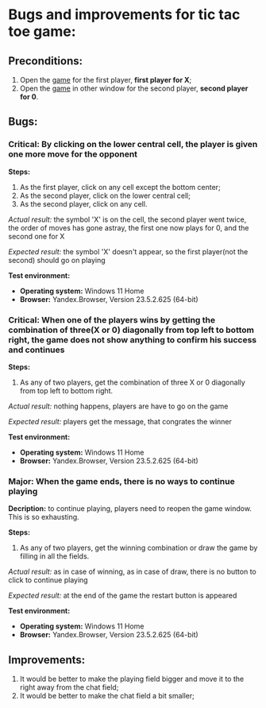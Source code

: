 # Bugs and improvements for tic tac toe game:

## Preconditions:
1. Open the [game](https://qatest.staging.forasoft.com/) for the first player, **first player for X**;
2. Open the [game](https://qatest.staging.forasoft.com/qatest.staging.forasoft.com?id=408771690213560267MHWMxw6leaaEPqDzAAMk) in other window for the second player, **second player for 0**.

## Bugs:

### Critical: By clicking on the lower central cell, the player is given one more move for the opponent

**Steps:**
1. As the first player, click on any cell except the bottom center;
2. As the second player, click on the lower central cell;
3. As the second player, click on any cell.

*Actual result:* the symbol 'X' is on the cell, the second player went twice, the order of moves has gone astray, the first one now plays for 0, and the second one for X

*Expected result:* the symbol 'X' doesn't appear, so the first player(not the second) should go on playing

**Test environment:**
* **Operating system:** Windows 11 Home
* **Browser:** Yandex.Browser, Version 23.5.2.625 (64-bit)

### Critical: When one of the players wins by getting the combination of three(X or 0) diagonally from top left to bottom right, the game does not show anything to confirm his success and continues

**Steps:**
1. As any of two players, get the combination of three X or 0 diagonally from top left to bottom right.

*Actual result:* nothing happens, players are have to go on the game

*Expected result:* players get the message, that congrates the winner

**Test environment:**
* **Operating system:** Windows 11 Home
* **Browser:** Yandex.Browser, Version 23.5.2.625 (64-bit)

### Major: When the game ends, there is no ways to continue playing
**Decription:** to continue playing, players need to reopen the game window. This is so exhausting.

**Steps:**
1. As any of two players, get the winning combination or draw the game by filling in all the fields.

*Actual result:* as in case of winning, as in case of draw, there is no button to click to continue playing

*Expected result:* at the end of the game the restart button is appeared

**Test environment:**
* **Operating system:** Windows 11 Home
* **Browser:** Yandex.Browser, Version 23.5.2.625 (64-bit)

## Improvements:

1. It would be better to make the playing field bigger and move it to the right away from the chat field;
2. It would be better to make the chat field a bit smaller;

